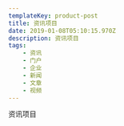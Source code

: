 ```yaml
---
templateKey: product-post
title: 资讯项目
date: 2019-01-08T05:10:15.970Z
description: 资讯项目
tags:
    - 资讯
    - 门户
    - 企业
    - 新闻
    - 文章
    - 视频
---
```


资讯项目
